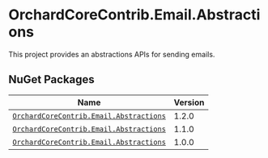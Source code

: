 # OrchardCoreContrib.Email.Abstractions

This project provides an abstractions APIs for sending emails.

## NuGet Packages

| Name | Version |
| --- | --- |
| [`OrchardCoreContrib.Email.Abstractions`](https://www.nuget.org/packages/OrchardCoreContrib.Email.Abstractions/1.2.0) | 1.2.0 |
| [`OrchardCoreContrib.Email.Abstractions`](https://www.nuget.org/packages/OrchardCoreContrib.Email.Abstractions/1.1.0) | 1.1.0 |
| [`OrchardCoreContrib.Email.Abstractions`](https://www.nuget.org/packages/OrchardCoreContrib.Email.Abstractions/1.0.0) | 1.0.0 |

